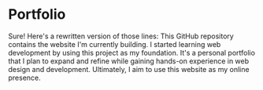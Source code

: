 # Portfolio

Sure! Here's a rewritten version of those lines:
This GitHub repository contains the website I'm currently building. I started learning web development by using this project as my foundation. It's a personal portfolio that I plan to expand and refine while gaining hands-on experience in web design and development. Ultimately, I aim to use this website as my online presence.

